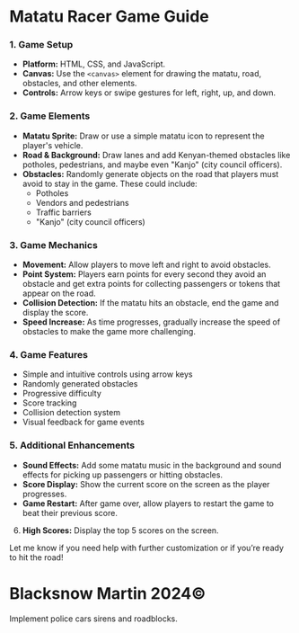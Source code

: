 # Matatu Racer Game Guide

### 1. **Game Setup**
   - **Platform:** HTML, CSS, and JavaScript.
   - **Canvas:** Use the `<canvas>` element for drawing the matatu, road, obstacles, and other elements.
   - **Controls:** Arrow keys or swipe gestures for left, right, up, and down.

### 2. **Game Elements**
   - **Matatu Sprite:** Draw or use a simple matatu icon to represent the player's vehicle.
   - **Road & Background:** Draw lanes and add Kenyan-themed obstacles like potholes, pedestrians, and maybe even "Kanjo" (city council officers).
   - **Obstacles:** Randomly generate objects on the road that players must avoid to stay in the game. These could include:
     - Potholes
     - Vendors and pedestrians
     - Traffic barriers
     - "Kanjo" (city council officers)

### 3. **Game Mechanics**
   - **Movement:** Allow players to move left and right to avoid obstacles.
   - **Point System:** Players earn points for every second they avoid an obstacle and get extra points for collecting passengers or tokens that appear on the road.
   - **Collision Detection:** If the matatu hits an obstacle, end the game and display the score.
   - **Speed Increase:** As time progresses, gradually increase the speed of obstacles to make the game more challenging.

### 4. **Game Features**
   - Simple and intuitive controls using arrow keys
   - Randomly generated obstacles
   - Progressive difficulty
   - Score tracking
   - Collision detection system
   - Visual feedback for game events

### 5. **Additional Enhancements**
   - **Sound Effects:** Add some matatu music in the background and sound effects for picking up passengers or hitting obstacles.
   - **Score Display:** Show the current score on the screen as the player progresses.
   - **Game Restart:** After game over, allow players to restart the game to beat their previous score.
   6. **High Scores:** Display the top 5 scores on the screen.

Let me know if you need help with further customization or if you’re ready to hit the road!

# Blacksnow Martin 2024©

Implement police cars sirens and roadblocks. 
